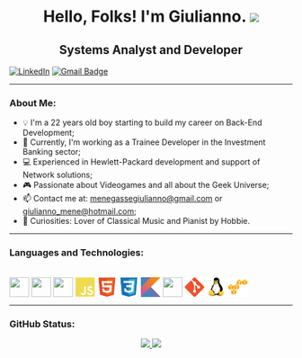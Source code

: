 <h1 align = "center"> Hello, Folks! I'm Giulianno.
  <img src="https://camo.githubusercontent.com/e8e7b06ecf583bc040eb60e44eb5b8e0ecc5421320a92929ce21522dbc34c891/68747470733a2f2f6d656469612e67697068792e636f6d2f6d656469612f6876524a434c467a6361737252346961377a2f67697068792e676966" width="30px" data-canonical-src="https://media.giphy.com/media/hvRJCLFzcasrR4ia7z/giphy.gif"></h1>

<h2 align = "center">Systems Analyst and Developer</h2>

[![LinkedIn](https://img.shields.io/badge/linkedin-%230077B5.svg?style=for-the-badge&logo=linkedin&logoColor=white)](https://www.linkedin.com/in/giulianno-menegasse/)
[![Gmail Badge](https://img.shields.io/badge/gmail-c14438.svg?style=for-the-badge&logo=gmail&logoColor=white&link=mailto:menegassegiulianno@gmail.com)](mailto:menegassegiulianno@gmail.com/)

---

### <b>About Me:</b>

- 💡 I'm a 22 years old boy starting to build my career on Back-End Development;
- 🔭 Currently, I'm working as a Trainee Developer in the Investment Banking sector;
- 💻 Experienced in Hewlett-Packard development and support of Network solutions;
- 🎮 Passionate about Videogames and all about the Geek Universe;
- 📫 Contact me at: menegassegiulianno@gmail.com or giulianno_mene@hotmail.com;
- 🎹 Curiosities: Lover of Classical Music and Pianist by Hobbie.

---

### <b>Languages and Technologies:</b>

<div style="display: inline_block"><br>
  <img align="center" alt="" height="35" width="35" src="https://cdn.jsdelivr.net/gh/devicons/devicon/icons/csharp/csharp-original.svg">
  <img align="center" alt="" height="35" width="35" src="https://cdn.jsdelivr.net/gh/devicons/devicon/icons/java/java-original.svg">
  <img align="center" alt="" height="35" width="35" src="https://cdn.jsdelivr.net/gh/devicons/devicon/icons/spring/spring-original.svg">
  <img align="center" alt="" height="35" width="35" src="https://raw.githubusercontent.com/devicons/devicon/master/icons/javascript/javascript-plain.svg">
  <img align="center" alt="" height="35" width="35" src="https://raw.githubusercontent.com/devicons/devicon/master/icons/html5/html5-original.svg">
  <img align="center" alt="" height="35" width="35" src="https://raw.githubusercontent.com/devicons/devicon/master/icons/css3/css3-original.svg">
  <img align="center" alt="" height="35" width="35"  src="https://raw.githubusercontent.com/devicons/devicon/master/icons/kotlin/kotlin-original.svg">
  <img align="center" alt="" height="35" width="35" src="https://cdn.jsdelivr.net/gh/devicons/devicon/icons/mysql/mysql-original.svg">
  <img align="center" alt="" height="35" width="35"  src="https://raw.githubusercontent.com/devicons/devicon/master/icons/git/git-original.svg">
  <img align="center" alt="" height="35" width="35"  src="https://raw.githubusercontent.com/devicons/devicon/master/icons/linux/linux-original.svg">
  <img align="center" alt="" height="35" width="35"  src="https://raw.githubusercontent.com/devicons/devicon/master/icons/amazonwebservices/amazonwebservices-original.svg">
</div>

---

### <b>GitHub Status:</b>

<div align="center">
  <a href="https://github.com/GiuliannoMenegasse">
  <img height="180rem" src="https://github-readme-stats.vercel.app/api?username=GiuliannoMenegasse&show_icons=true&theme=ayu-mirage&include_all_commits=true&count_private=true"/>
  <img height="180rem" src="https://github-readme-stats.vercel.app/api/top-langs/?username=GiuliannoMenegasse&layout=compact&langs_count=7&theme=ayu-mirage"/>
</div>

<!--**GiuliannoMenegasse/GiuliannoMenegasse** is a ✨ _special_ ✨ repository because its `README.md` (this file) appears on your GitHub profile.-->
